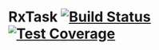 # RxTask [![Build Status](https://travis-ci.org/topaxi/rxtask.svg?branch=master)](https://travis-ci.org/topaxi/rxtask) [![Test Coverage](https://api.codeclimate.com/v1/badges/21326724623aaafae755/test_coverage)](https://codeclimate.com/github/topaxi/rxtask/test_coverage)
